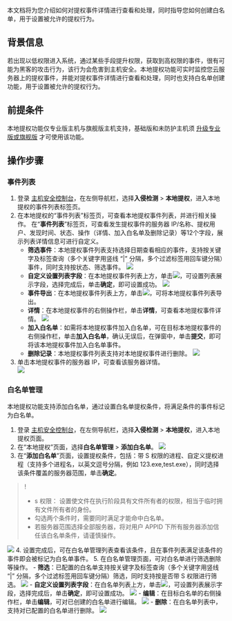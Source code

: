 本文档将为您介绍如何对提权事件详情进行查看和处理，同时指导您如何创建白名单，用于设置被允许的提权行为。
## 背景信息
若出现以低权限进入系统，通过某些手段提升权限，获取到高权限的事件，很有可能为黑客的攻击行为，该行为会危害到主机安全。本地提权功能可实时监控您云服务器上的提权事件，并能对提权事件详情进行查看和处理，同时也支持白名单创建功能，用于设置被允许的提权行为。

## 前提条件
本地提权功能仅专业版主机与旗舰版主机支持，基础版和未防护主机须 [升级专业版或旗舰版](https://buy.cloud.tencent.com/yunjing) 才可使用该功能。
 

## 操作步骤
### 事件列表
1. 登录 [主机安全控制台](https://console.cloud.tencent.com/cwp/manage/maliciousRequest)，在左侧导航栏，选择**入侵检测** > **本地提权**，进入本地提权的事件列表标签页。
2. 在本地提权的“事件列表”标签页，可查看本地提权事件列表，并进行相关操作。
	在“**事件列表**”标签页，可查看发生提权事件的服务器 IP/名称、提权用户、发现时间、状态、操作（详情、加入白名单及删除记录）等12个字段，展示列表详情信息可进行自定义。
	- **筛选事件**：本地提权事件列表支持选择日期查看相应的事件，支持按关键字及标签查询（多个关键字用竖线 “|” 分隔，多个过滤标签用回车键分隔）事件，同时支持按状态、筛选事件。
![](https://qcloudimg.tencent-cloud.cn/raw/12566272b3e240046521b9020d666206.png)
	- **自定义设置列表字段**：在本地提权事件列表上方，单击<img src="https://main.qcloudimg.com/raw/9ebb9fa1652d9154137fa1d934329043.png" style="margin:0;">，可设置列表展示字段，选择完成后，单击**确定**，即可设置成功。
![](https://qcloudimg.tencent-cloud.cn/raw/73dc5c7d0c5eaf4f6c190b99d345f97e.png)
	- **事件导出**：在本地提权事件列表上方，单击<img src="https://main.qcloudimg.com/raw/ac6451a8dab74a5cf57770ff8af30954.png" style="margin:0;">，可将本地提权事件列表导出。
	- **详情**：在本地提权事件的右侧操作栏，单击**详情**，可查看本地提权事件详情。
![](https://qcloudimg.tencent-cloud.cn/raw/1f7cecb53fc588028bd19041689e357d.png)
	- **加入白名单**：如需将本地提权事件加入白名单，可在目标本地提权事件的右侧操作栏，单击**加入白名单**，确认无误后，在弹窗中，单击**提交**，即可将该本地提权事件加入白名单事件。
	- **删除记录**：本地提权事件列表支持对本地提权事件进行删除。
![](https://qcloudimg.tencent-cloud.cn/raw/56d1d04e405f672a23e63166d4a72436.png)
3. 单击本地提权事件的服务器 IP，可查看该服务器详情。	
![](https://qcloudimg.tencent-cloud.cn/raw/e57c6bbbd8c5cd76a06004db96b27ba2.png)

### 白名单管理
本地提权功能支持添加白名单，通过设置白名单提权条件，将满足条件的事件标记为白名单。
1. 登录 [主机安全控制台](https://console.cloud.tencent.com/cwp/manage/maliciousRequest)，在左侧导航栏，选择**入侵检测** > **本地提权**，进入本地提权页面。
2. 在“本地提权”页面，选择**白名单管理** > **添加白名单**。
![](https://main.qcloudimg.com/raw/3834468ad514739adbd0135840da0b25.png)
3. 在“**添加白名单**”页面，设置提权条件，包括：带 S 权限的进程、自定义提权进程（支持多个进程名，以英文逗号分隔，例如 123.exe,test.exe），同时选择该条件覆盖的服务器范围，单击**确定**。
>!
>- s 权限： 设置使文件在执行阶段具有文件所有者的权限，相当于临时拥有文件所有者的身份。
>- 勾选两个条件时，需要同时满足才能命中白名单。
>- 若服务器范围选择全部服务器，将对用户 APPID 下所有服务器添加信任该白名单条件，请谨慎操作。
>
![](https://main.qcloudimg.com/raw/806d5b7e577934085e3ae643ec8f1cff.png)
4. 设置完成后，可在白名单管理列表查看该条件，且在事件列表满足该条件的事件即会被标记为白名单事件。
5. 在白名单管理页面，可对白名单进行筛选删除等操作。
	- **筛选**：已配置的白名单支持按关键字及标签查询（多个关键字用竖线 “|” 分隔，多个过滤标签用回车键分隔）筛选，同时支持按是否带 S 权限进行筛选。
![](https://main.qcloudimg.com/raw/3593d37fbb615d8764863940069098d2.png)
	-  **自定义设置列表字段**：在白名单列表上方，单击<img src="https://main.qcloudimg.com/raw/9ebb9fa1652d9154137fa1d934329043.png" style="margin:0;">，可设置列表展示字段，选择完成后，单击**确定**，即可设置成功。
![](https://qcloudimg.tencent-cloud.cn/raw/13cd58115daa10c74a7c0900a1c21fae.png)
	- **编辑**：在目标白名单的右侧操作栏，单击**编辑**，可对已创建的白名单进行编辑。
![](https://main.qcloudimg.com/raw/0a31614c5ef91a53bb8a1a8d2194ff6f.png)
	- **删除**：在白名单列表中，支持对已配置的白名单进行删除。
![](https://main.qcloudimg.com/raw/f2a00efe2aba88f6d6139072a1da382c.png)

